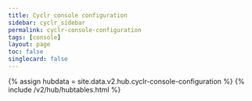 ```yaml
---
title: Cyclr console configuration
sidebar: cyclr_sidebar
permalink: cyclr-console-configuration
tags: [console]
layout: page
toc: false
singlecard: false
---
```

{% assign hubdata = site.data.v2.hub.cyclr-console-configuration %}
{% include /v2/hub/hubtables.html %}
